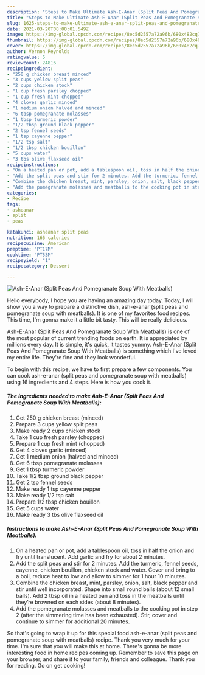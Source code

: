 ```yaml
---
description: "Steps to Make Ultimate Ash-E-Anar (Split Peas And Pomegranate Soup With Meatballs)"
title: "Steps to Make Ultimate Ash-E-Anar (Split Peas And Pomegranate Soup With Meatballs)"
slug: 1625-steps-to-make-ultimate-ash-e-anar-split-peas-and-pomegranate-soup-with-meatballs
date: 2021-03-20T08:00:01.549Z
image: https://img-global.cpcdn.com/recipes/8ec5d2557a72a96b/680x482cq70/ash-e-anar-split-peas-and-pomegranate-soup-with-meatballs-recipe-main-photo.jpg
thumbnail: https://img-global.cpcdn.com/recipes/8ec5d2557a72a96b/680x482cq70/ash-e-anar-split-peas-and-pomegranate-soup-with-meatballs-recipe-main-photo.jpg
cover: https://img-global.cpcdn.com/recipes/8ec5d2557a72a96b/680x482cq70/ash-e-anar-split-peas-and-pomegranate-soup-with-meatballs-recipe-main-photo.jpg
author: Vernon Reynolds
ratingvalue: 5
reviewcount: 24816
recipeingredient:
- "250 g chicken breast minced"
- "3 cups yellow split peas"
- "2 cups chicken stock"
- "1 cup fresh parsley chopped"
- "1 cup fresh mint chopped"
- "4 cloves garlic minced"
- "1 medium onion halved and minced"
- "6 tbsp pomegranate molasses"
- "1 tbsp turmeric powder"
- "1/2 tbsp ground black pepper"
- "2 tsp fennel seeds"
- "1 tsp cayenne pepper"
- "1/2 tsp salt"
- "1/2 tbsp chicken bouillon"
- "5 cups water"
- "3 tbs olive flaxseed oil"
recipeinstructions:
- "On a heated pan or pot, add a tablespoon oil, toss in half the onion and fry until translucent. Add garlic and fry for about 2 minutes."
- "Add the split peas and stir for 2 minutes. Add the turmeric, fennel seeds, cayenne, chicken bouillon, chicken stock and water. Cover and bring to a boil, reduce heat to low and allow to simmer for 1 hour 10 minutes."
- "Combine the chicken breast, mint, parsley, onion, salt, black pepper and stir until well incorporated. Shape into small round balls (about 12 small balls). Add 2 tbsp oil in a heated pan and toss in the meatballs until they’re browned on each sides (about 8 minutes)."
- "Add the pomegranate molasses and meatballs to the cooking pot in step 2 (after the simmering time has been exhausted). Stir, cover and continue to simmer for additional 20 minutes."
categories:
- Recipe
tags:
- asheanar
- split
- peas

katakunci: asheanar split peas 
nutrition: 166 calories
recipecuisine: American
preptime: "PT17M"
cooktime: "PT53M"
recipeyield: "1"
recipecategory: Dessert

---
```



![Ash-E-Anar (Split Peas And Pomegranate Soup With Meatballs)](https://img-global.cpcdn.com/recipes/8ec5d2557a72a96b/680x482cq70/ash-e-anar-split-peas-and-pomegranate-soup-with-meatballs-recipe-main-photo.jpg)

Hello everybody, I hope you are having an amazing day today. Today, I will show you a way to prepare a distinctive dish, ash-e-anar (split peas and pomegranate soup with meatballs). It is one of my favorites food recipes. This time, I'm gonna make it a little bit tasty. This will be really delicious.



Ash-E-Anar (Split Peas And Pomegranate Soup With Meatballs) is one of the most popular of current trending foods on earth. It is appreciated by millions every day. It is simple, it's quick, it tastes yummy. Ash-E-Anar (Split Peas And Pomegranate Soup With Meatballs) is something which I've loved my entire life. They're fine and they look wonderful.


To begin with this recipe, we have to first prepare a few components. You can cook ash-e-anar (split peas and pomegranate soup with meatballs) using 16 ingredients and 4 steps. Here is how you cook it.

<!--inarticleads1-->

##### The ingredients needed to make Ash-E-Anar (Split Peas And Pomegranate Soup With Meatballs):

1. Get 250 g chicken breast (minced)
1. Prepare 3 cups yellow split peas
1. Make ready 2 cups chicken stock
1. Take 1 cup fresh parsley (chopped)
1. Prepare 1 cup fresh mint (chopped)
1. Get 4 cloves garlic (minced)
1. Get 1 medium onion (halved and minced)
1. Get 6 tbsp pomegranate molasses
1. Get 1 tbsp turmeric powder
1. Take 1/2 tbsp ground black pepper
1. Get 2 tsp fennel seeds
1. Make ready 1 tsp cayenne pepper
1. Make ready 1/2 tsp salt
1. Prepare 1/2 tbsp chicken bouillon
1. Get 5 cups water
1. Make ready 3 tbs olive flaxseed oil




<!--inarticleads2-->

##### Instructions to make Ash-E-Anar (Split Peas And Pomegranate Soup With Meatballs):

1. On a heated pan or pot, add a tablespoon oil, toss in half the onion and fry until translucent. Add garlic and fry for about 2 minutes.
1. Add the split peas and stir for 2 minutes. Add the turmeric, fennel seeds, cayenne, chicken bouillon, chicken stock and water. Cover and bring to a boil, reduce heat to low and allow to simmer for 1 hour 10 minutes.
1. Combine the chicken breast, mint, parsley, onion, salt, black pepper and stir until well incorporated. Shape into small round balls (about 12 small balls). Add 2 tbsp oil in a heated pan and toss in the meatballs until they’re browned on each sides (about 8 minutes).
1. Add the pomegranate molasses and meatballs to the cooking pot in step 2 (after the simmering time has been exhausted). Stir, cover and continue to simmer for additional 20 minutes.




So that's going to wrap it up for this special food ash-e-anar (split peas and pomegranate soup with meatballs) recipe. Thank you very much for your time. I'm sure that you will make this at home. There's gonna be more interesting food in home recipes coming up. Remember to save this page on your browser, and share it to your family, friends and colleague. Thank you for reading. Go on get cooking!
